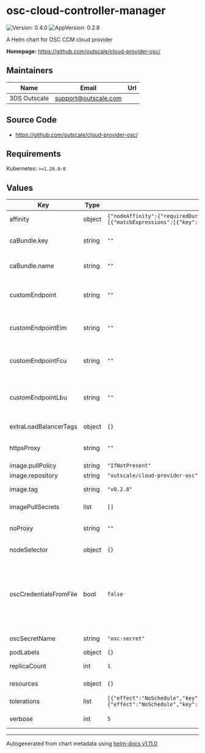 # osc-cloud-controller-manager

![Version: 0.4.0](https://img.shields.io/badge/Version-0.4.0-informational?style=flat-square) ![AppVersion: 0.2.8](https://img.shields.io/badge/AppVersion-0.2.8-informational?style=flat-square)

A Helm chart for OSC CCM cloud provider

**Homepage:** <https://github.com/outscale/cloud-provider-osc/>

## Maintainers

| Name | Email | Url |
| ---- | ------ | --- |
| 3DS Outscale | <support@outscale.com> |  |

## Source Code

* <https://github.com/outscale/cloud-provider-osc/>

## Requirements

Kubernetes: `>=1.20.0-0`

## Values

| Key | Type | Default | Description |
|-----|------|---------|-------------|
| affinity | object | `{"nodeAffinity":{"requiredDuringSchedulingIgnoredDuringExecution":{"nodeSelectorTerms":[{"matchExpressions":[{"key":"node-role.kubernetes.io/control-plane","operator":"Exists"}]}]}}}` | Assign Pod to Nodes (see [kubernetes doc](https://kubernetes.io/docs/tasks/configure-pod-container/assign-pods-nodes/)) |
| caBundle.key | string | `""` | Entry key in secret used to store additional certificates authorities |
| caBundle.name | string | `""` | Secret name containing additional certificates authorities |
| customEndpoint | string | `""` | Use customEndpoint (url with protocol) ex: https://api.eu-west-2.outscale.com/api/v1 |
| customEndpointEim | string | `""` | Use customEndpointEim (url with protocol) ex: https://eim.eu-west-2.outscale.com     |
| customEndpointFcu | string | `""` | Use customEndpointFcu (url with protocol) ex: https://fcu.eu-west-2.outscale.com |
| customEndpointLbu | string | `""` | Use customEndpointLbu (url with protocol) ex: https://lbu.eu-west-2.outscale.com   |
| extraLoadBalancerTags | object | `{}` | Add extra tags on load-balancers |
| httpsProxy | string | `""` | Value used to create environment variable HTTPS_PROXY |
| image.pullPolicy | string | `"IfNotPresent"` | Container pull policy |
| image.repository | string | `"outscale/cloud-provider-osc"` | Container image to use |
| image.tag | string | `"v0.2.8"` | Container image tag to deploy |
| imagePullSecrets | list | `[]` | Specify image pull secrets |
| noProxy | string | `""` | Value used to create environment variable NO_PROXY |
| nodeSelector | object | `{}` | Assign Pod to Nodes (see [kubernetes doc](https://kubernetes.io/docs/tasks/configure-pod-container/assign-pods-nodes/)) |
| oscCredentialsFromFile | bool | `false` | Set if credentials are read from a [profile file](https://docs.outscale.com/en/userguide/Installing-and-Configuring-oapi-cli.html#_configuring_oapi_cli) stored in `/root/.osc/config.json`. If `oscSecretName` is set, the secret is mounted as `/root/.osc` and is expected to have a `config.json` key. |
| oscSecretName | string | `"osc-secret"` | Secret name containing cloud credentials |
| podLabels | object | `{}` | Labels for pod |
| replicaCount | int | `1` | Number of replicas to deploy |
| resources | object | `{}` | Pod resource requests and limits. |
| tolerations | list | `[{"effect":"NoSchedule","key":"node.cloudprovider.kubernetes.io/uninitialized","value":"true"},{"effect":"NoSchedule","key":"node-role.kubernetes.io/control-plane"}]` | Pod tolerations (see [kubernetes doc](https://kubernetes.io/docs/concepts/scheduling-eviction/taint-and-toleration/)) |
| verbose | int | `5` | Verbosity level of the plugin |

----------------------------------------------
Autogenerated from chart metadata using [helm-docs v1.11.0](https://github.com/norwoodj/helm-docs/releases/v1.11.0)
